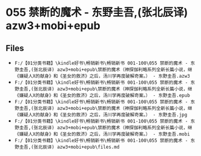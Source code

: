 # 055 禁断的魔术 - 东野圭吾,(张北辰译) azw3+mobi+epub

## Files

- `F:/【01分类书籍】\kindle好书\畅销新书\畅销新书 001-100\055 禁断的魔术 - 东野圭吾,(张北辰译) azw3+mobi+epub\禁断的魔术（神探伽利略系列全新长篇小说，继《嫌疑人X的献身》和《圣女的救济》之后，汤川学再度破解奇案。） - 东野圭吾.azw3`
- `F:/【01分类书籍】\kindle好书\畅销新书\畅销新书 001-100\055 禁断的魔术 - 东野圭吾,(张北辰译) azw3+mobi+epub\禁断的魔术（神探伽利略系列全新长篇小说，继《嫌疑人X的献身》和《圣女的救济》之后，汤川学再度破解奇案。） - 东野圭吾.epub`
- `F:/【01分类书籍】\kindle好书\畅销新书\畅销新书 001-100\055 禁断的魔术 - 东野圭吾,(张北辰译) azw3+mobi+epub\禁断的魔术（神探伽利略系列全新长篇小说，继《嫌疑人X的献身》和《圣女的救济》之后，汤川学再度破解奇案。） - 东野圭吾.jpg`
- `F:/【01分类书籍】\kindle好书\畅销新书\畅销新书 001-100\055 禁断的魔术 - 东野圭吾,(张北辰译) azw3+mobi+epub\禁断的魔术（神探伽利略系列全新长篇小说，继《嫌疑人X的献身》和《圣女的救济》之后，汤川学再度破解奇案。） - 东野圭吾.mobi`
- `F:/【01分类书籍】\kindle好书\畅销新书\畅销新书 001-100\055 禁断的魔术 - 东野圭吾,(张北辰译) azw3+mobi+epub\files.md`
